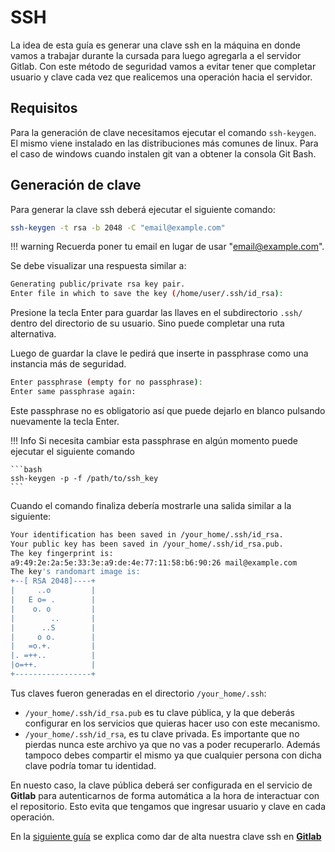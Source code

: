 # SSH

La idea de esta guía es generar una clave ssh en la máquina en donde vamos a
trabajar durante la cursada para luego agregarla a el servidor Gitlab.
Con este método de seguridad vamos a evitar tener que completar usuario y clave
cada vez que realicemos una operación hacia el servidor.

## Requisitos

Para la generación de clave necesitamos ejecutar el comando `ssh-keygen`. El
mismo viene instalado en las distribuciones más comunes de linux. Para el caso
de windows cuando instalen git van a obtener la consola Git Bash.

## Generación de clave

Para generar la clave ssh deberá ejecutar el siguiente comando:

```bash
ssh-keygen -t rsa -b 2048 -C "email@example.com"
```

!!! warning
    Recuerda poner tu email en lugar de usar "email@example.com".

Se debe visualizar una respuesta similar a:

```bash
Generating public/private rsa key pair.
Enter file in which to save the key (/home/user/.ssh/id_rsa):
```

Presione la tecla Enter para guardar las llaves en el subdirectorio `.ssh/`
dentro del directorio de su usuario. Sino puede completar una ruta alternativa.

Luego de guardar la clave le pedirá que inserte in passphrase como una instancia
más de seguridad.

```bash
Enter passphrase (empty for no passphrase):
Enter same passphrase again:
```

Este passphrase no es obligatorio así que puede dejarlo en blanco
pulsando nuevamente la tecla Enter.

!!! Info
    Si necesita cambiar esta passphrase en algún momento puede ejecutar el siguiente 
    comando

    ```bash
    ssh-keygen -p -f /path/to/ssh_key
    ```

Cuando el comando finaliza debería mostrarle una salida similar a la siguiente:

```bash
Your identification has been saved in /your_home/.ssh/id_rsa.
Your public key has been saved in /your_home/.ssh/id_rsa.pub.
The key fingerprint is:
a9:49:2e:2a:5e:33:3e:a9:de:4e:77:11:58:b6:90:26 mail@example.com
The key's randomart image is:
+--[ RSA 2048]----+
|     ..o         |
|   E o= .        |
|    o. o         |
|        ..       |
|      ..S        |
|     o o.        |
|   =o.+.         |
|. =++..          |
|o=++.            |
+-----------------+
```

Tus claves fueron generadas en el directorio `/your_home/.ssh`:

- `/your_home/.ssh/id_rsa.pub` es tu clave pública, y la que deberás
configurar en los servicios que quieras hacer uso con este mecanismo.
- `/your_home/.ssh/id_rsa`, es tu clave privada. Es importante que no pierdas
nunca este archivo ya que no vas a poder recuperarlo. Además tampoco debes
compartir el mismo ya que cualquier persona con dicha clave podría tomar tu
identidad.

En nuesto caso, la clave pública deberá ser configurada en el servicio de
**Gitlab** para autenticarnos de forma automática a la hora de interactuar con
el repositorio. Esto evita que tengamos que ingresar usuario y clave en cada
operación.

En la [siguiente guía]() se explica como dar de alta nuestra clave ssh en
[**Gitlab**](https://gitlab.catedras.linti.unlp.edu.ar/)
